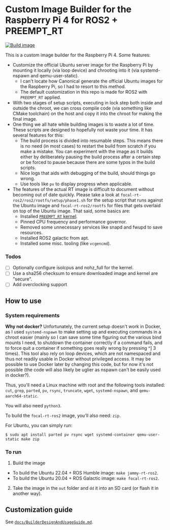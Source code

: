 Custom Image Builder for the Raspberry Pi 4 for ROS2 + PREEMPT_RT
=================================================================

[![Build image](https://github.com/ros-realtime/ros-realtime-rpi4-image/actions/workflows/build.yml/badge.svg)](https://github.com/ros-realtime/ros-realtime-rpi4-image/actions/workflows/build.yml)

This is a custom image builder for the Raspberry Pi 4. Some features:

- Customize the official Ubuntu server image for the Raspberry Pi by mounting
  it locally (via loop device) and chrooting into it (via systemd-nspawn and
  qemu-user-static).
  - I can't locate how Canonical generate the official Ubuntu images for the
    Raspberry Pi, so I had to resort to this method.
  - The default customization in this repo is made for ROS2 with `PREEMPT_RT`
    applied.
- With two stages of setup scripts, executing in lock step both inside and
  outside the chroot, we can cross compile code (via something like CMake
  toolchain) on the host and copy it into the chroot for making the final
  image.
- One thing we all hate while building images is to waste a lot of time. These
  scripts are designed to hopefully not waste your time. It has several
  features for this:
  - The build process is divided into resumable steps. This means there is no
    need (in most cases) to restart the build from scratch if you make a
    mistake. You can experiment with the image as it builds either by
    deliberately pausing the build process after a certain step or be forced to
    pause because there are some typos in the build scripts.
  - Nice logs that aids with debugging of the build, should things go wrong.
  - Use tools like `pv` to display progress when applicable.
- The features of the actual RT image is difficult to document without becoming
  out of date quickly. Please take a look at `focal-rt-ros2/ros2/rootfs/setup/phase1.sh`
  for the setup script that runs against the Ubuntu image and `focal-rt-ros2/rootfs`
  for files that gets overlaid on top of the Ubuntu image. That said, some basics are:
  - Installed [`PREEMPT_RT` kernel](https://github.com/ros-realtime/rt-kernel-docker-builder).
  - Pinned CPU frequency and performance governor.
  - Removed some unnecessary services like snapd and fwupd to save resources.
  - Installed ROS2 galactic from apt.
  - Installed some misc. tooling (like `vcgencmd`).

### Todos

- [ ] Optionally configure isolcpus and nohz_full for the kernel.
- [ ] Use a sha256 checksum to ensure downloaded image and kernel are "secure".
- [ ] Add overclocking support

How to use
----------

### System requirements

**Why not docker?** Unfortunately, the current setup doesn't work in Docker, as 
I used `systemd-nspawn` to make setting up and executing commands in a chroot easier
(mainly so I can save some time figuring out the various bind mounts I need, to
shutdown the container correctly if a command fails, and to force quit a
container if something goes really wrong by pressing ^] 3 times).  This tool
also rely on loop devices, which are not namespaced and thus not readily usable
in Docker without privileged access. It may be possible to use Docker later by
changing this code, but for now it's not possible (the code will also likely be
uglier as nspawn can't be easily used in docker?).

Thus, you'll need a Linux machine with root and the following tools installed:
`cut`, `grep`, `parted`, `pv`, `rsync`, `truncate`, `wget`, `systemd-nspawn`,
and `qemu-aarch64-static`.

You will also need `python3`.

To build the `focal-rt-ros2` image, you'll also need: `zip`.

For Ubuntu, you can simply run:

```
$ sudo apt install parted pv rsync wget systemd-container qemu-user-static make zip
```

### To run

1. Build the image
  - To build the Ubuntu 22.04 + ROS Humble image: `make jammy-rt-ros2`.
  - To build the Ubuntu 20.04 + ROS Galactic image: `make focal-rt-ros2`.
2. Take the image in the `out` folder and `dd` it into an SD card (or flash it
   in another way).

Customization guide
-------------------

See [`docs/BuilderDesignAndUsageGuide.md`](docs/BuilderDesignAndUsageGuide.md).
